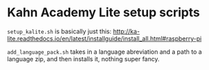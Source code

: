 # Kahn Academy Lite setup scripts

`setup_kalite.sh` is basically just this: http://ka-lite.readthedocs.io/en/latest/installguide/install_all.html#raspberry-pi

`add_language_pack.sh` takes in a language abreviation and a path to a language zip, and then installs it, nothing super fancy.
